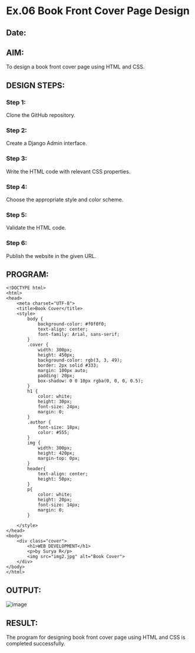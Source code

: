 # Ex.06 Book Front Cover Page Design
## Date:

## AIM:
To design a book front cover page using HTML and CSS.

## DESIGN STEPS:

### Step 1:
Clone the GitHub repository.

### Step 2:
Create a Django Admin interface.

### Step 3:
Write the HTML code with relevant CSS properties.

### Step 4:
Choose the appropriate style and color scheme.

### Step 5:
Validate the HTML code.

### Step 6:
Publish the website in the given URL.

## PROGRAM:
```
<!DOCTYPE html>
<html>
<head>
    <meta charset="UTF-8">
    <title>Book Cover</title>
    <style>
        body {
            background-color: #f0f0f0;
            text-align: center;
            font-family: Arial, sans-serif;
        }
        .cover {
            width: 300px;
            height: 450px;
            background-color: rgb(3, 3, 49);
            border: 2px solid #333;
            margin: 100px auto;
            padding: 20px;
            box-shadow: 0 0 10px rgba(0, 0, 0, 0.5);
        }
        h1 {
            color: white;
            height: 30px;
            font-size: 24px;
            margin: 0;
        }
        .author {
            font-size: 18px;
            color: #555;
        }
        img {
            width: 300px;
            height: 420px;
            margin-top: 0px;
        }
        header{
            text-align: center;
            height: 50px;
        }
        p{
            color: white;
            height: 20px;
            font-size: 14px;
            margin: 0;
        }
        
    </style>
</head>
<body>
    <div class="cover">
        <h1>WEB DEVELOPMENT</h1>
        <p>by Surya R</p>
        <img src="img2.jpg" alt="Book Cover">
    </div>
</body>
</html>
```

## OUTPUT:
![image](https://github.com/Surya-ram/cover/assets/122000311/40696b4f-f5e9-4f58-85d8-bdc9ce1aa0d4)


## RESULT:
The program for designing book front cover page using HTML and CSS is completed successfully.
